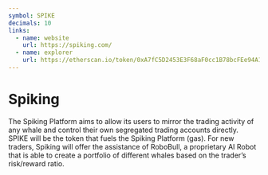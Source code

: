 ```yaml
---
symbol: SPIKE
decimals: 10
links:
  - name: website
    url: https://spiking.com/
  - name: explorer
    url: https://etherscan.io/token/0xA7fC5D2453E3F68aF0cc1B78bcFEe94A1B293650
---
```


# Spiking

The Spiking Platform aims to allow its users to mirror the trading activity of any whale and control their own segregated trading accounts directly. SPIKE will be the token that fuels the Spiking Platform (gas). For new traders, Spiking will offer the assistance of RoboBull, a proprietary AI Robot that is able to create a portfolio of different whales based on the trader’s risk/reward ratio.
